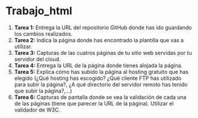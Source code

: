 # Trabajo_html

1. **Tarea 1:** Entrega la URL del repositorio GitHub donde has ido guardando los cambios realizados.
2. **Tarea 2:** Indica la página donde has encontrado la plantilla que vas a utilizar.
3. **Tarea 3:** Capturas de las cuatros páginas de tu sitio web servidas por tu servidor del cloud.
4. **Tarea 4:** Entrega la URL de la página donde tienes alojada la página.
5. **Tarea 5:** Explica cómo has subido la página al hosting gratuito que has elegido (¿Qué hosting has escogido? ¿Qué cliente FTP has utilizado para subir la página?, ¿A qué directorio del servidor remoto has tenido que subir la página?,…)
6. **Tarea 6:** Capturas de pantalla donde se vea la validación de cada una de las páginas (tiene que parecer la URL de la página). Utilizar el validador de W3C.



